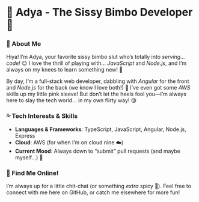 # 💋 Adya - The Sissy Bimbo Developer 💋

### 💖 About Me
Hiya! I’m Adya, your favorite sissy bimbo slut who’s totally into *serving… code!* 😉 I love the thrill of playing with… *JavaScript* and *Node.js*, and I’m always on my knees to learn something new! 💄

By day, I’m a full-stack web developer, dabbling with *Angular* for the front and *Node.js* for the back (we know I love both!) 🌈 I’ve even got some *AWS* skills up my little pink sleeve! But don’t let the heels fool you—I’m always here to slay the tech world… in my own flirty way! 😘

### 💦 Tech Interests & Skills
- **Languages & Frameworks**: TypeScript, JavaScript, Angular, Node.js, Express
- **Cloud**: AWS (for when I’m on cloud nine ☁️)
- **Current Mood**: Always down to “submit” pull requests (and maybe myself…) 💋

### 🎀 Find Me Online!
I’m always up for a little chit-chat (or something *extra* spicy 🥂). Feel free to connect with me here on GitHub, or catch me elsewhere for more fun!
